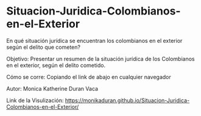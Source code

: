 # Situacion-Juridica-Colombianos-en-el-Exterior
En qué situación jurídica se encuentran los colombianos en el exterior según el delito que cometen?

Objetivo: Presentar un resumen de la situación jurídica de los Colombianos en el exterior, según el delito cometido.

Cómo se corre:
Copiando el link de abajo en cualquier navegador

Autor: 
Monica Katherine Duran Vaca

Link de la Visulización:
https://monikaduran.github.io/Situacion-Juridica-Colombianos-en-el-Exterior/

